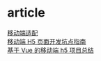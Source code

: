 # article

[移动端适配](https://juejin.im/post/5cddf289f265da038f77696c)  
[移动端 H5 页面开发坑点指南](https://juejin.im/post/5dafc3df5188257a63539c64?utm_source=gold_browser_extension)  
[基于 Vue 的移动端 h5 项目总结](https://juejin.im/post/5de72b1f51882512360d3910?utm_source=gold_browser_extension)

